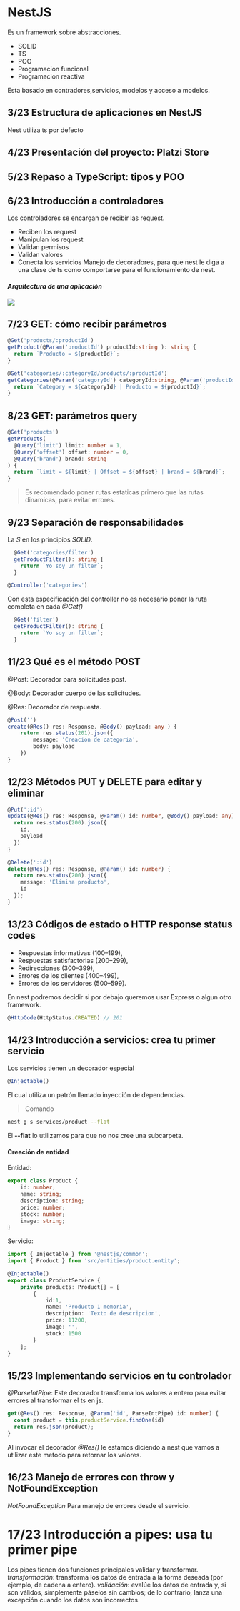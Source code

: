 # NestJS

Es un framework sobre abstracciones.
- SOLID
- TS
- POO
- Programacion funcional
- Programacion reactiva

Esta basado en contradores,servicios, modelos y acceso a modelos.

## 3/23 Estructura de aplicaciones en NestJS
Nest utiliza ts por defecto

## 4/23 Presentación del proyecto: Platzi Store

## 5/23 Repaso a TypeScript: tipos y POO

## 6/23 Introducción a controladores
Los controladores se encargan de recibir las request.
- Reciben los request
- Manipulan los request
- Validan permisos
- Validan valores
- Conecta los servicios
Manejo de decoradores, para que nest le diga a una clase de ts como comportarse para el funcionamiento de nest.

#### _Arquitectura de una aplicación_
<img src="./src/image/arquitectura_de_una_aplicacion.png">

## 7/23 GET: cómo recibir parámetros

```ts
@Get('products/:productId')
getProduct(@Param('productId') productId:string ): string {
  return `Producto = ${productId}`;
}

@Get('categories/:categoryId/products/:productId')
getCategories(@Param('categoryId') categoryId:string, @Param('productId') productId:string ): string {
  return `Category = ${categoryId} | Producto = ${productId}`;
}
```

## 8/23 GET: parámetros query

```ts
@Get('products')
getProducts(
  @Query('limit') limit: number = 1,
  @Query('offset') offset: number = 0,
  @Query('brand') brand: string
) {
  return `limit = ${limit} | Offset = ${offset} | brand = ${brand}`;
}
```
>Es recomendado poner rutas estaticas primero que las rutas dinamicas, para evitar errores.

## 9/23 Separación de responsabilidades
La _S_ en los principios _SOLID_.
```ts
  @Get('categories/filter')
  getProductFilter(): string {
    return `Yo soy un filter`;
  }
```
>
```ts
@Controller('categories')
```
Con esta especificación del controller no es necesario poner la ruta completa en cada _*@Get()*_
```ts
  @Get('filter')
  getProductFilter(): string {
    return `Yo soy un filter`;
  }
```


## 11/23 Qué es el método POST
@Post: Decorador para solicitudes post.
>
@Body: Decorador cuerpo de las solicitudes.
>
@Res: Decorador de respuesta.
```ts
@Post('')
create(@Res() res: Response, @Body() payload: any ) {
    return res.status(201).json({
        message: 'Creacion de categoria',
        body: payload
    })
}
```

## 12/23 Métodos PUT y DELETE para editar y eliminar

```ts
@Put(':id')
update(@Res() res: Response, @Param() id: number, @Body() payload: any) {
  return res.status(200).json({
    id,
    payload
  })
}

@Delete(':id')
delete(@Res() res: Response, @Param() id: number) {
  return res.status(200).json({
    message: 'Elimina producto',
    id
  });
}
```

## 13/23 Códigos de estado o HTTP response status codes
- Respuestas informativas (100–199),
- Respuestas satisfactorias (200–299),
- Redirecciones (300–399),
- Errores de los clientes (400–499),
- Errores de los servidores (500–599).

En nest podremos decidir si por debajo queremos usar Express o algun otro framework.

```ts
@HttpCode(HttpStatus.CREATED) // 201
```

## 14/23 Introducción a servicios: crea tu primer servicio
Los servicios tienen un decorador especial
```ts
@Injectable()
```
El cual utiliza un patrón llamado inyección de dependencias.

> Comando
```bash
nest g s services/product --flat
```
El __--flat__ lo utilizamos para que no nos cree una subcarpeta.

#### Creación de entidad
Entidad:
```ts
export class Product {
    id: number;
    name: string;
    description: string;
    price: number;
    stock: number;
    image: string;
}
```

Servicio:
```ts
import { Injectable } from '@nestjs/common';
import { Product } from 'src/entities/product.entity';

@Injectable()
export class ProductService {
    private products: Product[] = [
        {
            id:1,
            name: 'Producto 1 memoria',
            description: 'Texto de descripcion',
            price: 11200,
            image: '',
            stock: 1500
        }
    ];
}
```

## 15/23 Implementando servicios en tu controlador

_@ParseIntPipe_: Este decorador transforma los valores a entero para evitar errores al transformar el ts en js.
```ts
get(@Res() res: Response, @Param('id', ParseIntPipe) id: number) {
  const product = this.productService.findOne(id)
  return res.json(product);
}  
```

Al invocar el decorador _@Res()_ le estamos diciendo a nest que vamos a utilizar este metodo para retornar los valores.

## 16/23 Manejo de errores con throw y NotFoundException
*NotFoundException* Para manejo de errores desde el servicio.

# 17/23 Introducción a pipes: usa tu primer pipe
Los pipes tienen dos funciones principales validar y transformar.
*transformación*: transforma los datos de entrada a la forma deseada (por ejemplo, de cadena a entero).
*validación*: evalúe los datos de entrada y, si son válidos, simplemente páselos sin cambios; de lo contrario, lanza una excepción cuando los datos son incorrectos.



